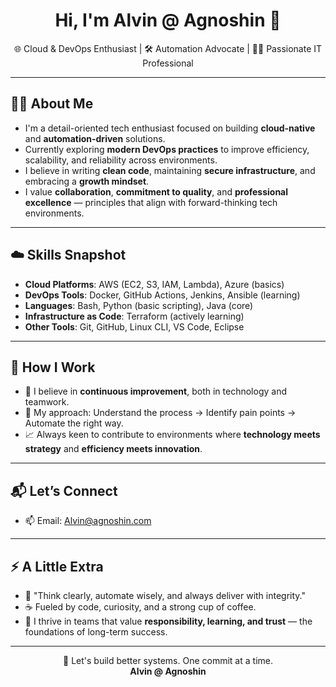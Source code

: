 <h1 align="center">Hi, I'm Alvin @ Agnoshin 👋</h1>

<p align="center">
  🌐 Cloud & DevOps Enthusiast | 🛠️ Automation Advocate | 👨‍💻 Passionate IT Professional
</p>

---

## 👨‍💻 About Me

- I'm a detail-oriented tech enthusiast focused on building **cloud-native** and **automation-driven** solutions.
- Currently exploring **modern DevOps practices** to improve efficiency, scalability, and reliability across environments.
- I believe in writing **clean code**, maintaining **secure infrastructure**, and embracing a **growth mindset**.
- I value **collaboration**, **commitment to quality**, and **professional excellence** — principles that align with forward-thinking tech environments.

---

## ☁️ Skills Snapshot

- **Cloud Platforms**: AWS (EC2, S3, IAM, Lambda), Azure (basics)
- **DevOps Tools**: Docker, GitHub Actions, Jenkins, Ansible (learning)
- **Languages**: Bash, Python (basic scripting), Java (core)
- **Infrastructure as Code**: Terraform (actively learning)
- **Other Tools**: Git, GitHub, Linux CLI, VS Code, Eclipse

---

## 🤝 How I Work

- 🔄 I believe in **continuous improvement**, both in technology and teamwork.
- 🧩 My approach: Understand the process → Identify pain points → Automate the right way.
- 📈 Always keen to contribute to environments where **technology meets strategy** and **efficiency meets innovation**.

---

## 📬 Let’s Connect

- 📫 Email: [Alvin@agnoshin.com](mailto:Alvin@agnoshin.com)

---

## ⚡ A Little Extra

- 🧠 "Think clearly, automate wisely, and always deliver with integrity."
- ☕ Fueled by code, curiosity, and a strong cup of coffee.
- 🌟 I thrive in teams that value **responsibility, learning, and trust** — the foundations of long-term success.

---

<p align="center">
  🚀 Let's build better systems. One commit at a time.  
  <br/>
  <strong>Alvin @ Agnoshin</strong>
</p>
